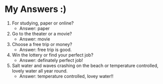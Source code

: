 # My Answers :)
1.  For studying, paper or online?
    - Answer: paper
2. Go to the theater or a movie?
    - Answer: movie
3. Choose a free trip or money?
    - Answer: free trip is good.
4. Win the lottery or find your perfect job?
    - Answer: definately perfect job!
5. Salt water and waves crashing on the beach or temperature controlled, lovely water all year round.
    - Answer: temperature controlled, lovey water!!
